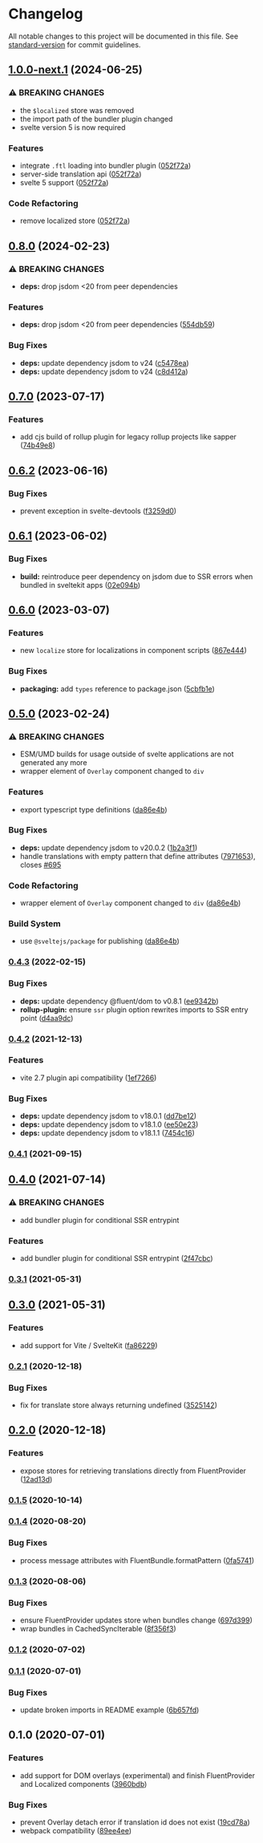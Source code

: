 # Changelog

All notable changes to this project will be documented in this file. See [standard-version](https://github.com/conventional-changelog/standard-version) for commit guidelines.

## [1.0.0-next.1](https://github.com/nubolab-ffwd/svelte-fluent/compare/svelte-fluent-v0.8.0...svelte-fluent-v1.0.0-next.1) (2024-06-25)


### ⚠ BREAKING CHANGES

* the `$localized` store was removed
* the import path of the bundler plugin changed
* svelte version 5 is now required

### Features

* integrate `.ftl` loading into bundler plugin ([052f72a](https://github.com/nubolab-ffwd/svelte-fluent/commit/052f72ac020c40bce9146a64bf23a48d03569667))
* server-side translation api ([052f72a](https://github.com/nubolab-ffwd/svelte-fluent/commit/052f72ac020c40bce9146a64bf23a48d03569667))
* svelte 5 support ([052f72a](https://github.com/nubolab-ffwd/svelte-fluent/commit/052f72ac020c40bce9146a64bf23a48d03569667))


### Code Refactoring

* remove localized store ([052f72a](https://github.com/nubolab-ffwd/svelte-fluent/commit/052f72ac020c40bce9146a64bf23a48d03569667))

## [0.8.0](https://github.com/nubolab-ffwd/svelte-fluent/compare/svelte-fluent-v0.7.0...svelte-fluent-v0.8.0) (2024-02-23)


### ⚠ BREAKING CHANGES

* **deps:** drop jsdom <20 from peer dependencies

### Features

* **deps:** drop jsdom &lt;20 from peer dependencies ([554db59](https://github.com/nubolab-ffwd/svelte-fluent/commit/554db59b7af90a36335700981358ea418c8787b3))


### Bug Fixes

* **deps:** update dependency jsdom to v24 ([c5478ea](https://github.com/nubolab-ffwd/svelte-fluent/commit/c5478ea5119dd5a87c60fe6e41d98e6aa097e905))
* **deps:** update dependency jsdom to v24 ([c8d412a](https://github.com/nubolab-ffwd/svelte-fluent/commit/c8d412aed880147de88e1d03dddd01d0ca7c906a))

## [0.7.0](https://github.com/nubolab-ffwd/svelte-fluent/compare/svelte-fluent-v0.6.2...svelte-fluent-v0.7.0) (2023-07-17)


### Features

* add cjs build of rollup plugin for legacy rollup projects like sapper ([74b49e8](https://github.com/nubolab-ffwd/svelte-fluent/commit/74b49e83bb3e2b05c0a22c36b656b44abe404456))

## [0.6.2](https://github.com/nubolab-ffwd/svelte-fluent/compare/svelte-fluent-v0.6.1...svelte-fluent-v0.6.2) (2023-06-16)


### Bug Fixes

* prevent exception in svelte-devtools ([f3259d0](https://github.com/nubolab-ffwd/svelte-fluent/commit/f3259d0f5ce9bbc17fae4bc8c5a4678016cf2d8b))

## [0.6.1](https://github.com/nubolab-ffwd/svelte-fluent/compare/svelte-fluent-v0.6.0...svelte-fluent-v0.6.1) (2023-06-02)


### Bug Fixes

* **build:** reintroduce peer dependency on jsdom due to SSR errors when bundled in sveltekit apps ([02e094b](https://github.com/nubolab-ffwd/svelte-fluent/commit/02e094bbba8bfddad6b047fd3d989890861becea))

## [0.6.0](https://github.com/nubolab-ffwd/svelte-fluent/compare/svelte-fluent-v0.5.0...svelte-fluent-v0.6.0) (2023-03-07)


### Features

* new `localize` store for localizations in component scripts ([867e444](https://github.com/nubolab-ffwd/svelte-fluent/commit/867e4442f72de2f8e7bdf7f35291f8050bfc7272))


### Bug Fixes

* **packaging:** add `types` reference to package.json ([5cbfb1e](https://github.com/nubolab-ffwd/svelte-fluent/commit/5cbfb1ebf463d09b4d8f200588b59c2e95b331d2))

## [0.5.0](https://github.com/nubolab-ffwd/svelte-fluent/compare/svelte-fluent-v0.4.3...svelte-fluent-v0.5.0) (2023-02-24)


### ⚠ BREAKING CHANGES

* ESM/UMD builds for usage outside of svelte applications are not generated any more
* wrapper element of `Overlay` component changed to `div`

### Features

* export typescript type definitions ([da86e4b](https://github.com/nubolab-ffwd/svelte-fluent/commit/da86e4b3cfdb90d424a0ab2379894b503134a13c))


### Bug Fixes

* **deps:** update dependency jsdom to v20.0.2 ([1b2a3f1](https://github.com/nubolab-ffwd/svelte-fluent/commit/1b2a3f148685314960ea1133b9a35dec74c360af))
* handle translations with empty pattern that define attributes ([7971653](https://github.com/nubolab-ffwd/svelte-fluent/commit/79716538cc7082f355dcb28e44a5812b1a6dc4d5)), closes [#695](https://github.com/nubolab-ffwd/svelte-fluent/issues/695)


### Code Refactoring

* wrapper element of `Overlay` component changed to `div` ([da86e4b](https://github.com/nubolab-ffwd/svelte-fluent/commit/da86e4b3cfdb90d424a0ab2379894b503134a13c))


### Build System

* use `@sveltejs/package` for publishing ([da86e4b](https://github.com/nubolab-ffwd/svelte-fluent/commit/da86e4b3cfdb90d424a0ab2379894b503134a13c))

### [0.4.3](https://github.com/nubolab-ffwd/svelte-fluent/compare/v0.4.2...v0.4.3) (2022-02-15)


### Bug Fixes

* **deps:** update dependency @fluent/dom to v0.8.1 ([ee9342b](https://github.com/nubolab-ffwd/svelte-fluent/commit/ee9342b60f76993df95c97a121531803172bb4f6))
* **rollup-plugin:** ensure `ssr` plugin option rewrites imports to SSR entry point ([d4aa9dc](https://github.com/nubolab-ffwd/svelte-fluent/commit/d4aa9dc9196896c13536802f02122c7ab4af2d2b))

### [0.4.2](https://github.com/nubolab-ffwd/svelte-fluent/compare/v0.4.1...v0.4.2) (2021-12-13)


### Features

* vite 2.7 plugin api compatibility ([1ef7266](https://github.com/nubolab-ffwd/svelte-fluent/commit/1ef7266f896038cb9aa66e94cecfd18de2935631))


### Bug Fixes

* **deps:** update dependency jsdom to v18.0.1 ([dd7be12](https://github.com/nubolab-ffwd/svelte-fluent/commit/dd7be12fca0ac3a9704cf3b0c7b40f15243d9f65))
* **deps:** update dependency jsdom to v18.1.0 ([ee50e23](https://github.com/nubolab-ffwd/svelte-fluent/commit/ee50e23575fcc7c9503f50b316e645c90ce34a49))
* **deps:** update dependency jsdom to v18.1.1 ([7454c16](https://github.com/nubolab-ffwd/svelte-fluent/commit/7454c165fa0f579f7aaa12e12433ac4112818d8b))

### [0.4.1](https://github.com/nubolab-ffwd/svelte-fluent/compare/v0.4.0...v0.4.1) (2021-09-15)

## [0.4.0](https://github.com/nubolab-ffwd/svelte-fluent/compare/v0.3.1...v0.4.0) (2021-07-14)


### ⚠ BREAKING CHANGES

* add bundler plugin for conditional SSR entrypint

### Features

* add bundler plugin for conditional SSR entrypint ([2f47cbc](https://github.com/nubolab-ffwd/svelte-fluent/commit/2f47cbcc63da82b5a1b284c106e5fdd8fc74a5b5))

### [0.3.1](https://github.com/nubolab-ffwd/svelte-fluent/compare/v0.3.0...v0.3.1) (2021-05-31)

## [0.3.0](https://github.com/nubolab-ffwd/svelte-fluent/compare/v0.2.1...v0.3.0) (2021-05-31)


### Features

* add support for Vite / SvelteKit ([fa86229](https://github.com/nubolab-ffwd/svelte-fluent/commit/fa862290605f08937ef3945cd201254956d46674))

### [0.2.1](https://github.com/nubolab-ffwd/svelte-fluent/compare/v0.2.0...v0.2.1) (2020-12-18)


### Bug Fixes

* fix for translate store always returning undefined ([3525142](https://github.com/nubolab-ffwd/svelte-fluent/commit/35251421e52bee673a912f250c3b0deca102d037))

## [0.2.0](https://github.com/nubolab-ffwd/svelte-fluent/compare/v0.1.5...v0.2.0) (2020-12-18)


### Features

* expose stores for retrieving translations directly from FluentProvider ([12ad13d](https://github.com/nubolab-ffwd/svelte-fluent/commit/12ad13de5141f39a9f3aa1a89555a44f61628fc7))

### [0.1.5](https://github.com/nubolab-ffwd/svelte-fluent/compare/v0.1.4...v0.1.5) (2020-10-14)

### [0.1.4](https://github.com/nubolab-ffwd/svelte-fluent/compare/v0.1.3...v0.1.4) (2020-08-20)


### Bug Fixes

* process message attributes with FluentBundle.formatPattern ([0fa5741](https://github.com/nubolab-ffwd/svelte-fluent/commit/0fa57419238799718c2c4e1025b5211017409f5f))

### [0.1.3](https://github.com/nubolab-ffwd/svelte-fluent/compare/v0.1.2...v0.1.3) (2020-08-06)


### Bug Fixes

* ensure FluentProvider updates store when bundles change ([697d399](https://github.com/nubolab-ffwd/svelte-fluent/commit/697d39951099c6db4f275cd6190c189ec3e86539))
* wrap bundles in CachedSyncIterable ([8f356f3](https://github.com/nubolab-ffwd/svelte-fluent/commit/8f356f37153ca8a08c50eef882130f7f46edd5d0))

### [0.1.2](https://github.com/nubolab-ffwd/svelte-fluent/compare/v0.1.1...v0.1.2) (2020-07-02)

### [0.1.1](https://github.com/nubolab-ffwd/svelte-fluent/compare/v0.1.0...v0.1.1) (2020-07-01)


### Bug Fixes

* update broken imports in README example ([6b657fd](https://github.com/nubolab-ffwd/svelte-fluent/commit/6b657fd7039def8a591c00c18bfa42a2063fe751))

## 0.1.0 (2020-07-01)


### Features

* add support for DOM overlays (experimental) and finish FluentProvider and Localized components ([3960bdb](https://github.com/nubolab-ffwd/svelte-fluent/commit/3960bdbccf0ff7b95d387c4313e673fd74a6c3e2))


### Bug Fixes

* prevent Overlay detach error if translation id does not exist ([19cd78a](https://github.com/nubolab-ffwd/svelte-fluent/commit/19cd78a16cc880eb4bbf334a8f66f0a63aae0c0f))
* webpack compatibility ([89ee4ee](https://github.com/nubolab-ffwd/svelte-fluent/commit/89ee4eeacbe0cc778600380f28d7dd6bf3b3bdda))
